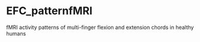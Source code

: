 # EFC_patternfMRI
fMRI activity patterns of multi-finger flexion and extension chords in healthy humans
